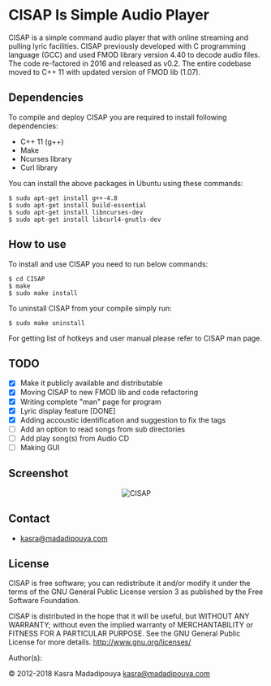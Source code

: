 # CISAP Is Simple Audio Player
CISAP is a simple command audio player that with online streaming and pulling lyric facilities. CISAP previously developed with C programming language (GCC) and used FMOD library version 4.40 to decode audio files. The code re-factored in 2016 and released as v0.2. The entire codebase moved to C++ 11 with updated version of FMOD lib (1.07).

## Dependencies
To compile and deploy CISAP you are required to install following dependencies:
* C++ 11 (g++)
* Make
* Ncurses library
* Curl library 

You can install the above packages in Ubuntu using these commands:

	$ sudo apt-get install g++-4.8
	$ sudo apt-get install build-essential
	$ sudo apt-get install libncurses-dev
	$ sudo apt-get install libcurl4-gnutls-dev

## How to use
To install and use CISAP you need to run below commands:

	$ cd CISAP
	$ make
	$ sudo make install

To uninstall CISAP from your compile simply run:

	$ sudo make uninstall
For getting list of hotkeys and user manual please refer to CISAP man page.

## TODO
- [X] Make it publicly available and distributable
- [X] Moving CISAP to new FMOD lib and code refactoring
- [X] Writing complete "man" page for program
- [X] Lyric display feature [DONE]
- [X] Adding accoustic identification and suggestion to fix the tags
- [ ] Add an option to read songs from sub directories
- [ ] Add play song(s) from Audio CD
- [ ] Making GUI

## Screenshot
<p align="center">
<img src="https://user-images.githubusercontent.com/4501120/47316270-046bdd00-d647-11e8-8bfb-491ac37cdb91.png" alt="CISAP"/>
</p>

## Contact
* kasra@madadipouya.com

## License
CISAP is free software; you can redistribute it and/or modify
it under the terms of the GNU General Public License version 3
as published by the Free Software Foundation.

CISAP is distributed in the hope that it will be useful,
but WITHOUT ANY WARRANTY; without even the implied warranty of
MERCHANTABILITY or FITNESS FOR A PARTICULAR PURPOSE.  See the
GNU General Public License for more details.  <http://www.gnu.org/licenses/>

Author(s):

© 2012-2018 Kasra Madadipouya <kasra@madadipouya.com>

